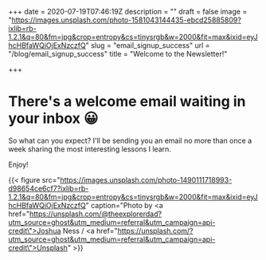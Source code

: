 +++
date = 2020-07-19T07:46:19Z
description = ""
draft = false
image = "https://images.unsplash.com/photo-1581043144435-ebcd25885809?ixlib=rb-1.2.1&q=80&fm=jpg&crop=entropy&cs=tinysrgb&w=2000&fit=max&ixid=eyJhcHBfaWQiOjExNzczfQ"
slug = "email_signup_success"
url = "/blog/email_signup_success"
title = "Welcome to the Newsletter!"

+++


# There's a welcome email waiting in your inbox 😀

So what can  you expect? I'll be sending you an email no more than once a week sharing the most interesting lessons I learn.

Enjoy!

{{< figure src="https://images.unsplash.com/photo-1490111718993-d98654ce6cf7?ixlib=rb-1.2.1&q=80&fm=jpg&crop=entropy&cs=tinysrgb&w=2000&fit=max&ixid=eyJhcHBfaWQiOjExNzczfQ" caption="Photo by <a href=\"https://unsplash.com/@theexplorerdad?utm_source=ghost&utm_medium=referral&utm_campaign=api-credit\">Joshua Ness</a> / <a href=\"https://unsplash.com/?utm_source=ghost&utm_medium=referral&utm_campaign=api-credit\">Unsplash</a>" >}}



